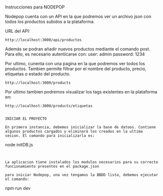 Instrucciones para NODEPOP

Nodepop cuenta con un API en la que podremos ver un archivo json con todos los productos subidos a la plataforma.

URL del API:

```
http://localhost:3000/api/productos
```

Además se podran añadir nuevos productos mediante el comando post. Para ello, es necesario autenticarse con:
user: admin
password: 1234

Por ultimo, cunenta con una pagina en la que podremos ver todos los productos. Tambien permite filtrar por el nombre del producto, precio, etiquetas o estado del producto.

```
http://localhost:3000/products
```

Por ultimo tambien podremos visualizar los tags existentes en la plataforma en:

```
http://localhost:3000/products/etiquetas


INICIAR EL PROYECTO

En primera instancia, debemos inicializar la base de datoos. Contiene algunos productos cargados y eliminará los creados en la ultima sesion. El comando para inicializarla es:

```

node initDB.js

```


La aplicacion tiene instalados los modulos necesarios para su correcto funcionamiento presentes en el package.json

para iniciar Nodepop, una vez tengamos la BBDD lista, debemos ejecutar el comando:

```

npm run dev

```

```
